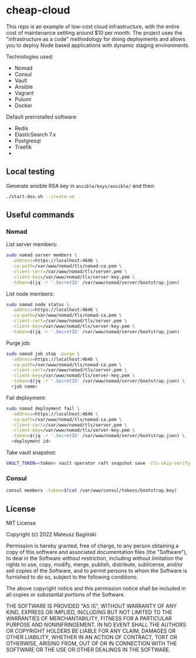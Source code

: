 # cheap-cloud

This repo is an example of low-cost cloud infrastructure, with the entire cost of maintenance settling around $10 per month. The project uses the "infrastructure as a code" methodology for doing deployments and allows you to deploy Node based applications with dynamic staging environments.  

Technologies used:

- Nomad 
- Consul
- Vault
- Ansible
- Vagrant
- Pulumi 
- Docker

Default preinstalled software:
- Redis
- ElasticSearch 7.x
- Postgresql
- Traefik
- 
## Local testing

Generate ansible RSA key in `ansible/keys/ansible/` and then:

```bash
./start-dev.sh --create-vm
```

## Useful commands

### Nomad

List server members:

```bash
sudo nomad server members \
  -address=https://localhost:4646 \
  -ca-path=/var/www/nomad/tls/nomad-ca.pem \
  -client-cert=/var/www/nomad/tls/server.pem \
  -client-key=/var/www/nomad/tls/server-key.pem \
  -token=$(jq -r '.SecretID' /var/www/nomad/server/bootstrap.json)
```

List node members:

```bash
sudo nomad node status \
  -address=https://localhost:4646 \
  -ca-path=/var/www/nomad/tls/nomad-ca.pem \
  -client-cert=/var/www/nomad/tls/server.pem \
  -client-key=/var/www/nomad/tls/server-key.pem \
  -token=$(jq -r '.SecretID' /var/www/nomad/server/bootstrap.json)
```

Purge job:

```bash
sudo nomad job stop -purge \
  -address=https://localhost:4646 \
  -ca-path=/var/www/nomad/tls/nomad-ca.pem \
  -client-cert=/var/www/nomad/tls/server.pem \
  -client-key=/var/www/nomad/tls/server-key.pem \
  -token=$(jq -r '.SecretID' /var/www/nomad/server/bootstrap.json) \
  <job name>
```

Fail deployment:

```bash
sudo nomad deployment fail \
  -address=https://localhost:4646 \
  -ca-path=/var/www/nomad/tls/nomad-ca.pem \
  -client-cert=/var/www/nomad/tls/server.pem \
  -client-key=/var/www/nomad/tls/server-key.pem \
  -token=$(jq -r '.SecretID' /var/www/nomad/server/bootstrap.json) \
  <deployment id>

```

Take vault snapshot:

```bash
VAULT_TOKEN=<token> vault operator raft snapshot save -tls-skip-verify ./snapshot.snap
```

### Consul

```bash
consul members -token=$(cat /var/www/consul/tokens/bootstrap.key)
```

## License

MIT License

Copyright (c) 2022 Mateusz Bagiński

Permission is hereby granted, free of charge, to any person obtaining a copy
of this software and associated documentation files (the "Software"), to deal
in the Software without restriction, including without limitation the rights
to use, copy, modify, merge, publish, distribute, sublicense, and/or sell
copies of the Software, and to permit persons to whom the Software is
furnished to do so, subject to the following conditions:

The above copyright notice and this permission notice shall be included in all
copies or substantial portions of the Software.

THE SOFTWARE IS PROVIDED "AS IS", WITHOUT WARRANTY OF ANY KIND, EXPRESS OR
IMPLIED, INCLUDING BUT NOT LIMITED TO THE WARRANTIES OF MERCHANTABILITY,
FITNESS FOR A PARTICULAR PURPOSE AND NONINFRINGEMENT. IN NO EVENT SHALL THE
AUTHORS OR COPYRIGHT HOLDERS BE LIABLE FOR ANY CLAIM, DAMAGES OR OTHER
LIABILITY, WHETHER IN AN ACTION OF CONTRACT, TORT OR OTHERWISE, ARISING FROM,
OUT OF OR IN CONNECTION WITH THE SOFTWARE OR THE USE OR OTHER DEALINGS IN THE
SOFTWARE.
